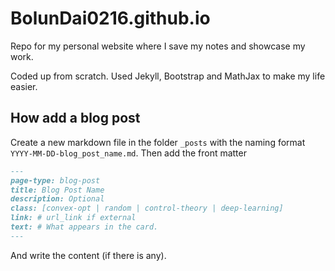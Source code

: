 # BolunDai0216.github.io

Repo for my personal website where I save my notes and showcase my work.

Coded up from scratch. Used Jekyll, Bootstrap and MathJax to make my life easier.

## How add a blog post

Create a new markdown file in the folder `_posts` with the naming format `YYYY-MM-DD-blog_post_name.md`. Then add the front matter

```markdown
--- 
page-type: blog-post 
title: Blog Post Name
description: Optional
class: [convex-opt | random | control-theory | deep-learning]
link: # url_link if external
text: # What appears in the card.
--- 
```

And write the content (if there is any).